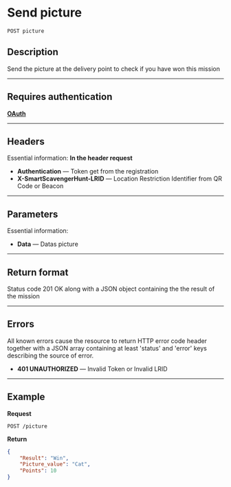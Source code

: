 # Send picture

    POST picture

## Description
Send the picture at the delivery point to check if you have won this mission

***

## Requires authentication
**[OAuth][]**

***

## Headers
Essential information:
**In the header request**

- **Authentication** — Token get from the registration
- **X-SmartScavengerHunt-LRID** — Location Restriction Identifier from QR Code or Beacon

***

## Parameters
Essential information:

- **Data** — Datas picture

***

## Return format
Status code 201 OK along with a JSON object containing the the result of the mission


***

## Errors
All known errors cause the resource to return HTTP error code header together with a JSON array containing at least 'status' and 'error' keys describing the source of error.

- **401 UNAUTHORIZED** — Invalid Token or Invalid LRID

***

## Example
**Request**

    POST /picture

**Return**
``` json
{
    "Result": "Win",
    "Picture_value": "Cat",
    "Points": 10
}
```


[OAuth]: https://github.com/afloury/Smart-Scavenger-Hunt-Router/blob/master/POST_team.md
